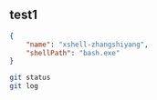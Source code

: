 ## test1

```json
{
    "name": "xshell-zhangshiyang",
    "shellPath": "bash.exe"
}
```

```bash
git status
git log
```
